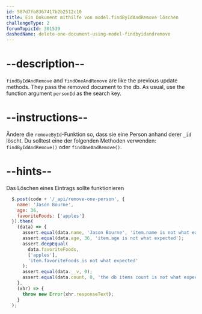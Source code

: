 ```yaml
---
id: 587d7fb8367417b2b2512c10
title: Ein Dokument mithilfe von model.findByIdAndRemove löschen
challengeType: 2
forumTopicId: 301539
dashedName: delete-one-document-using-model-findbyidandremove
---
```


# --description--

`findByIdAndRemove` and `findOneAndRemove` are like the previous update methods. They pass the removed document to the db. As usual, use the function argument `personId` as the search key.

# --instructions--

Ändere die `removeById`-Funktion so, dass sie eine Person anhand derer `_id` löscht. Du solltest eine der folgenden Methoden verwenden: `findByIdAndRemove()` oder `findOneAndRemove()`.

# --hints--

Das Löschen eines Eintrags sollte funktionieren

```js
  $.post(code + '/_api/remove-one-person', {
    name: 'Jason Bourne',
    age: 36,
    favoriteFoods: ['apples']
  }).then(
    (data) => {
      assert.equal(data.name, 'Jason Bourne', 'item.name is not what expected');
      assert.equal(data.age, 36, 'item.age is not what expected');
      assert.deepEqual(
        data.favoriteFoods,
        ['apples'],
        'item.favoriteFoods is not what expected'
      );
      assert.equal(data.__v, 0);
      assert.equal(data.count, 0, 'the db items count is not what expected');
    },
    (xhr) => {
      throw new Error(xhr.responseText);
    }
  );
```

